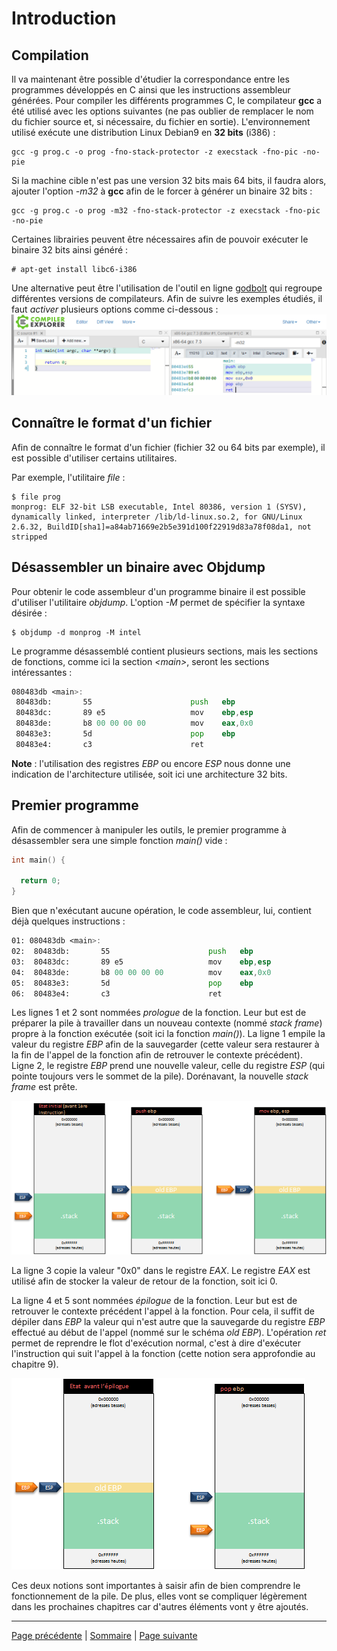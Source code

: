 # Introduction

## Compilation
Il va maintenant être possible d'étudier la correspondance entre les programmes développés en C ainsi que les instructions assembleur générées. Pour compiler les différents programmes C, le compilateur **gcc** a été utilisé avec les options suivantes (ne pas oublier de remplacer le nom du fichier source et, si nécessaire, du fichier en sortie). L'environnement utilisé exécute une distribution Linux Debian9 en **32 bits** (i386) :
```
gcc -g prog.c -o prog -fno-stack-protector -z execstack -fno-pic -no-pie
```

Si la machine cible n'est pas une version 32 bits mais 64 bits, il faudra alors, ajouter l'option _-m32_ à **gcc** afin de le forcer à générer un binaire 32 bits :
```
gcc -g prog.c -o prog -m32 -fno-stack-protector -z execstack -fno-pic -no-pie
```

Certaines librairies peuvent être nécessaires afin de pouvoir exécuter le binaire 32 bits ainsi généré :
```
# apt-get install libc6-i386
```

Une alternative peut être l'utilisation de l'outil en ligne [godbolt](https://godbolt.org/) qui regroupe différentes versions de compilateurs. Afin de suivre les exemples étudiés, il faut _activer_ plusieurs options comme ci-dessous :
![Godbolt_gcc7.3_32bits_intel](images/godbolt_gcc_7.3_intel_m32.png)

## Connaître le format d'un fichier
Afin de connaître le format d'un fichier (fichier 32 ou 64 bits par exemple), il est possible d'utiliser certains utilitaires. 

Par exemple, l'utilitaire _file_ :
```
$ file prog
monprog: ELF 32-bit LSB executable, Intel 80386, version 1 (SYSV), dynamically linked, interpreter /lib/ld-linux.so.2, for GNU/Linux 2.6.32, BuildID[sha1]=a84ab71669e2b5e391d100f22919d83a78f08da1, not stripped
```

## Désassembler un binaire avec Objdump
Pour obtenir le code assembleur d'un programme binaire il est possible d'utiliser l'utilitaire _objdump_. L'option _-M_ permet de spécifier la syntaxe désirée :
```
$ objdump -d monprog -M intel
```

Le programme désassemblé contient plusieurs sections, mais les sections de fonctions, comme ici la section _\<main\>_, seront les sections intéressantes :
```asm
080483db <main>:
 80483db:       55                      push   ebp
 80483dc:       89 e5                   mov    ebp,esp
 80483de:       b8 00 00 00 00          mov    eax,0x0
 80483e3:       5d                      pop    ebp
 80483e4:       c3                      ret
```

**Note** : l'utilisation des registres _EBP_ ou encore _ESP_ nous donne une indication de l'architecture utilisée, soit ici une architecture 32 bits.

## Premier programme
Afin de commencer à manipuler les outils, le premier programme à désassembler sera une simple fonction _main()_ vide :
```c
int main() {

  return 0;
}
```

Bien que n'exécutant aucune opération, le code assembleur, lui, contient déjà quelques instructions :
```asm
01: 080483db <main>:
02:  80483db:       55                      push   ebp
03:  80483dc:       89 e5                   mov    ebp,esp
04:  80483de:       b8 00 00 00 00          mov    eax,0x0
05:  80483e3:       5d                      pop    ebp
06:  80483e4:       c3                      ret
```

Les lignes 1 et 2 sont nommées _prologue_ de la fonction. Leur but est de préparer la pile à travailler dans un nouveau contexte (nommé _stack frame_) propre à la fonction exécutée (soit ici la fonction _main()_). La ligne 1 empile la valeur du registre _EBP_ afin de la sauvegarder (cette valeur sera restaurer à la fin de l'appel de la fonction afin de retrouver le contexte précédent). Ligne 2, le registre _EBP_ prend une nouvelle valeur, celle du registre _ESP_ (qui pointe toujours vers le sommet de la pile). Dorénavant, la nouvelle _stack frame_ est prête.

![Schéma pile prologue main](images/prologue_fonction.png)

La ligne 3 copie la valeur "0x0" dans le registre _EAX_. Le registre _EAX_ est utilisé afin de stocker la valeur de retour de la fonction, soit ici 0.

La ligne 4 et 5 sont nommées _épilogue_ de la fonction. Leur but est de retrouver le contexte précédent l'appel à la fonction. Pour cela, il suffit de dépiler dans _EBP_ la valeur qui n'est autre que la sauvegarde du registre _EBP_ effectué au début de l'appel (nommé sur le schéma _old EBP_). L'opération _ret_ permet de reprendre le flot d'exécution normal, c'est à dire d'exécuter l'instruction qui suit l'appel à la fonction (cette notion sera approfondie au chapitre 9).

![Schéma pile épilogue main](images/epilogue_function.png)

Ces deux notions sont importantes à saisir afin de bien comprendre le fonctionnement de la pile. De plus, elles vont se compliquer légèrement dans les prochaines chapitres car d'autres éléments vont y être ajoutés.

---

[Page précédente](02.L-assembleur.md) | [Sommaire](../../README.md) | [Page suivante](04.Les-variables.md)